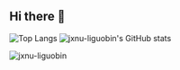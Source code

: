 ## Hi there 👋
![Top Langs](https://github-readme-stats.vercel.app/api/top-langs/?username=jxnu-liguobin&hide=html,jupyter%20notebook,css,javascript,java)
![jxnu-liguobin's GitHub stats](https://github-readme-stats.vercel.app/api?username=jxnu-liguobin&show=reviews,prs_merged,prs_merged_percentage&rank_icon=percentile)
<p align="left"> <img src="https://komarev.com/ghpvc/?username=jxnu-liguobin&label=Profile%20views&color=0e75b6&style=flat" alt="jxnu-liguobin" /> </p>
